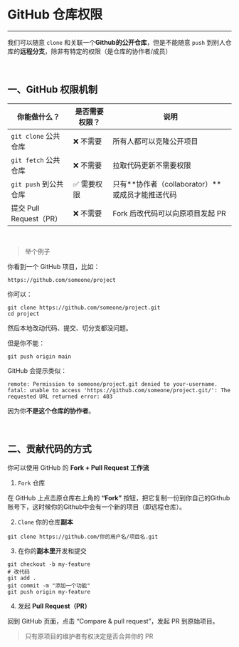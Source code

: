 # GitHub 仓库权限

---

我们可以随意 `clone` 和关联一个**Github的公开仓库**，但是不能随意 `push` 到别人仓库的**远程分支**，除非有特定的权限（是仓库的协作者/成员）

<br>

## 一、GitHub 权限机制

| 你能做什么？            | 是否需要权限？ | 说明                                             |
| ----------------------- | -------------- | ------------------------------------------------ |
| `git clone` 公共仓库    | ❌ 不需要       | 所有人都可以克隆公开项目                         |
| `git fetch` 公共仓库    | ❌ 不需要       | 拉取代码更新不需要权限                           |
| `git push` 到公共仓库   | ✅ 需要权限     | 只有**协作者（collaborator）**或成员才能推送代码 |
| 提交 Pull Request（PR） | ❌ 不需要       | Fork 后改代码可以向原项目发起 PR                 |

<br>

> 举个例子

你看到一个 GitHub 项目，比如：

```
https://github.com/someone/project
```

你可以：

```
git clone https://github.com/someone/project.git
cd project
```

然后本地改动代码、提交、切分支都没问题。

但是你不能：

```
git push origin main
```

GitHub 会提示类似：

```
remote: Permission to someone/project.git denied to your-username.
fatal: unable to access 'https://github.com/someone/project.git/': The requested URL returned error: 403
```

因为你**不是这个仓库的协作者**。

<br>

## 二、贡献代码的方式

你可以使用 GitHub 的 **Fork + Pull Request 工作流**

1. `Fork` 仓库

在 GitHub 上点击原仓库右上角的 **“Fork”** 按钮，把它复制一份到你自己的Github账号下，这时候你的Github中会有一个新的项目（即远程仓库）。

2. `Clone` 你的仓库**副本**

```
git clone https://github.com/你的用户名/项目名.git
```

3. 在你的**副本里**开发和提交

```
git checkout -b my-feature
# 改代码
git add .
git commit -m "添加一个功能"
git push origin my-feature
```

4. 发起 **Pull Request（PR）**

回到 GitHub 页面，点击 “Compare & pull request”，发起 PR 到原始项目。

> 只有原项目的维护者有权决定是否合并你的 PR